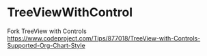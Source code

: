 # TreeViewWithControl
Fork TreeView with Controls
https://www.codeproject.com/Tips/877018/TreeView-with-Controls-Supported-Org-Chart-Style
